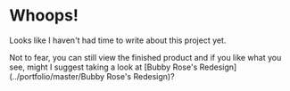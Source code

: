 # Whoops! 

Looks like I haven't had time to write about this project yet. 

Not to fear, you can still view the finished product and if you like what you see, might I suggest taking a look at [Bubby Rose's Redesign](../portfolio/master/Bubby Rose's Redesign)?